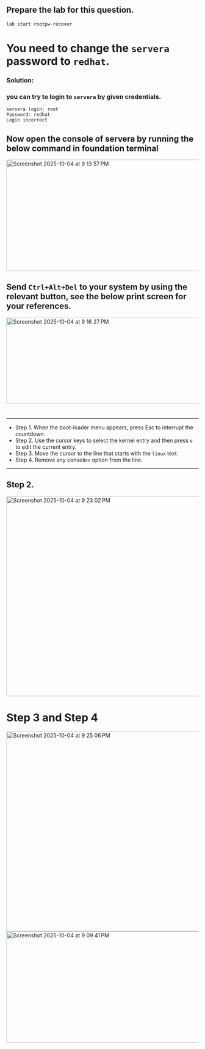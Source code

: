 ## Prepare the lab for this question.
```
lab start rootpw-recover
```

# You need to change the `servera` password to `redhat`.

### Solution:

### you can try to login to `servera` by given credentials. 
```
servera login: root
Password: redhat
Login incorrect
```

## Now open the console of servera by running the below command in foundation terminal

<img width="1188" height="292" alt="Screenshot 2025-10-04 at 9 13 57 PM" src="https://github.com/user-attachments/assets/010daf87-5e60-40e7-bc5b-cba102dc612e" />


## Send `Ctrl+Alt+Del` to your system by using the relevant button, see the below print screen for your references.

<img width="1476" height="225" alt="Screenshot 2025-10-04 at 9 16 27 PM" src="https://github.com/user-attachments/assets/0f0eb51c-8f2d-4be3-927b-84548eab3832" />

# 
# 
---
- Step 1. When the boot-loader menu appears, press Esc to interrupt the countdown.
- Step 2. Use the cursor keys to select the kernel entry and then press `e` to edit the current entry.
- Step 3. Move the cursor to the line that starts with the `linux` text.
- Step 4. Remove any console= option from the line.

---

## Step 2. 
<img width="783" height="524" alt="Screenshot 2025-10-04 at 9 23 02 PM" src="https://github.com/user-attachments/assets/b5ff5287-4970-48f6-bd70-5d3413b48c62" />



# Step 3 and Step 4
<img width="783" height="524" alt="Screenshot 2025-10-04 at 9 25 06 PM" src="https://github.com/user-attachments/assets/524fe092-afaf-4e3e-b86a-a2ba0e8e2425" />


<img width="895" height="292" alt="Screenshot 2025-10-04 at 9 09 41 PM" src="https://github.com/user-attachments/assets/00d800dc-35e9-4449-a7a0-308ca8e4358b" />
